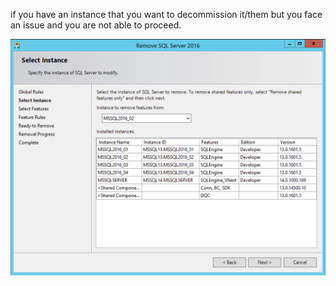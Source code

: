 if you have an instance that you want to decommission it/them but you face an issue and you are not able to proceed.

![alt text](https://github.com/MohamedAbdelhalem/dbatools/blob/main/Windows/Uninstall_SQL_Server_Instance/gallery/Manual_Remove_instance.png)

